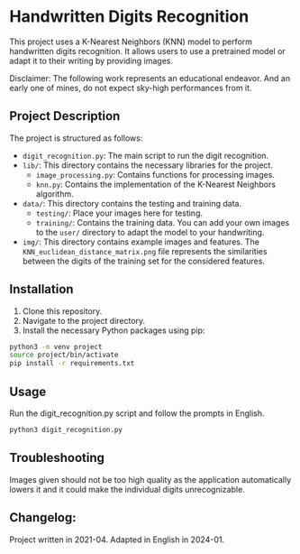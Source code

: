 # Handwritten Digits Recognition

This project uses a K-Nearest Neighbors (KNN) model to perform handwritten digits recognition. It allows users to use a pretrained model or adapt it to their writing by providing images.

Disclaimer: The following work represents an educational endeavor. And an early one of mines, do not expect sky-high performances from it.

## Project Description

The project is structured as follows:

- `digit_recognition.py`: The main script to run the digit recognition.
- `lib/`: This directory contains the necessary libraries for the project.
  - `image_processing.py`: Contains functions for processing images.
  - `knn.py`: Contains the implementation of the K-Nearest Neighbors algorithm.
- `data/`: This directory contains the testing and training data.
  - `testing/`: Place your images here for testing.
  - `training/`: Contains the training data. You can add your own images to the `user/` directory to adapt the model to your handwriting.
- `img/`: This directory contains example images and features. The `KNN_euclidean_distance_matrix.png` file represents the similarities between the digits of the training set for the considered features.

## Installation

1. Clone this repository.
2. Navigate to the project directory.
3. Install the necessary Python packages using pip:

```bash
python3 -m venv project
source project/bin/activate
pip install -r requirements.txt
```

## Usage
Run the digit_recognition.py script and follow the prompts in English.

```bash
python3 digit_recognition.py
```

## Troubleshooting
Images given should not be too high quality as the application automatically lowers it and it could make the individual digits unrecognizable.

## Changelog:
Project written in 2021-04. Adapted in English in 2024-01.